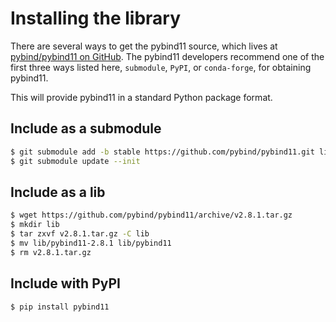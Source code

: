# Installing the library

There are several ways to get the pybind11 source, which lives at [pybind/pybind11 on GitHub](https://github.com/pybind/pybind11). The pybind11 developers recommend one of the first three ways listed here, `submodule`, `PyPI`, or `conda-forge`, for obtaining pybind11.

This will provide pybind11 in a standard Python package format.

## Include as a submodule

```bash
$ git submodule add -b stable https://github.com/pybind/pybind11.git lib/pybind11
$ git submodule update --init
```

## Include as a lib

```bash
$ wget https://github.com/pybind/pybind11/archive/v2.8.1.tar.gz
$ mkdir lib
$ tar zxvf v2.8.1.tar.gz -C lib
$ mv lib/pybind11-2.8.1 lib/pybind11
$ rm v2.8.1.tar.gz
```

## Include with PyPI

```bash
$ pip install pybind11
```
